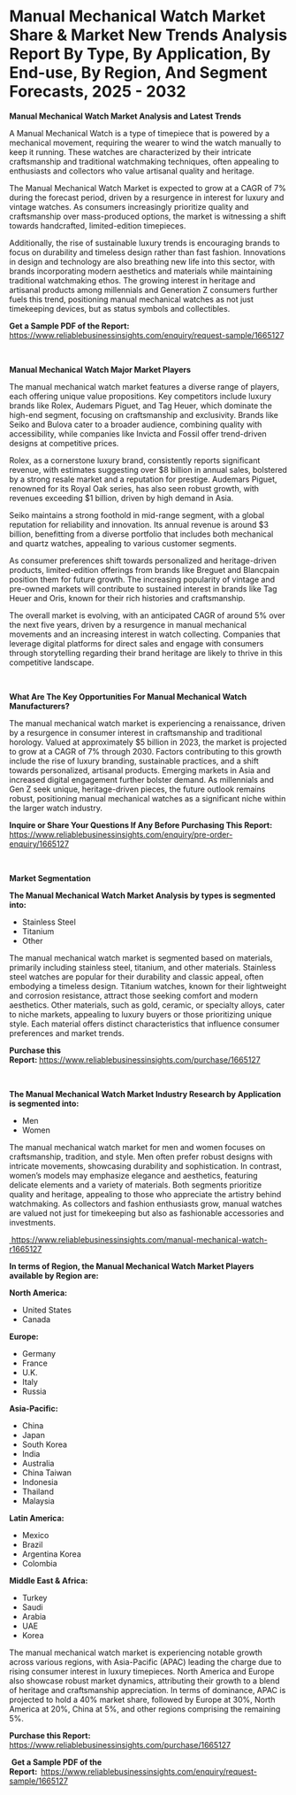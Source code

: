 <p><h1>Manual Mechanical Watch Market Share & Market New Trends Analysis Report By Type, By Application, By End-use, By Region, And Segment Forecasts, 2025 - 2032</h1></p><p><strong>Manual Mechanical Watch Market Analysis and Latest Trends</strong></p>
<p><p>A Manual Mechanical Watch is a type of timepiece that is powered by a mechanical movement, requiring the wearer to wind the watch manually to keep it running. These watches are characterized by their intricate craftsmanship and traditional watchmaking techniques, often appealing to enthusiasts and collectors who value artisanal quality and heritage.</p><p>The Manual Mechanical Watch Market is expected to grow at a CAGR of 7% during the forecast period, driven by a resurgence in interest for luxury and vintage watches. As consumers increasingly prioritize quality and craftsmanship over mass-produced options, the market is witnessing a shift towards handcrafted, limited-edition timepieces. </p><p>Additionally, the rise of sustainable luxury trends is encouraging brands to focus on durability and timeless design rather than fast fashion. Innovations in design and technology are also breathing new life into this sector, with brands incorporating modern aesthetics and materials while maintaining traditional watchmaking ethos. The growing interest in heritage and artisanal products among millennials and Generation Z consumers further fuels this trend, positioning manual mechanical watches as not just timekeeping devices, but as status symbols and collectibles.</p></p>
<p><strong>Get a Sample PDF of the Report:&nbsp;</strong> <a href="https://www.reliablebusinessinsights.com/enquiry/request-sample/1665127?utm_campaign=3696&utm_medium=2&utm_source=Github&utm_content=ia&utm_term=17042025&utm_id=manual-mechanical-watch">https://www.reliablebusinessinsights.com/enquiry/request-sample/1665127</a></p>
<p>&nbsp;</p>
<p><strong>Manual Mechanical Watch Major Market Players</strong></p>
<p><p>The manual mechanical watch market features a diverse range of players, each offering unique value propositions. Key competitors include luxury brands like Rolex, Audemars Piguet, and Tag Heuer, which dominate the high-end segment, focusing on craftsmanship and exclusivity. Brands like Seiko and Bulova cater to a broader audience, combining quality with accessibility, while companies like Invicta and Fossil offer trend-driven designs at competitive prices.</p><p>Rolex, as a cornerstone luxury brand, consistently reports significant revenue, with estimates suggesting over $8 billion in annual sales, bolstered by a strong resale market and a reputation for prestige. Audemars Piguet, renowned for its Royal Oak series, has also seen robust growth, with revenues exceeding $1 billion, driven by high demand in Asia.</p><p>Seiko maintains a strong foothold in mid-range segment, with a global reputation for reliability and innovation. Its annual revenue is around $3 billion, benefitting from a diverse portfolio that includes both mechanical and quartz watches, appealing to various customer segments.</p><p>As consumer preferences shift towards personalized and heritage-driven products, limited-edition offerings from brands like Breguet and Blancpain position them for future growth. The increasing popularity of vintage and pre-owned markets will contribute to sustained interest in brands like Tag Heuer and Oris, known for their rich histories and craftsmanship.</p><p>The overall market is evolving, with an anticipated CAGR of around 5% over the next five years, driven by a resurgence in manual mechanical movements and an increasing interest in watch collecting. Companies that leverage digital platforms for direct sales and engage with consumers through storytelling regarding their brand heritage are likely to thrive in this competitive landscape.</p></p>
<p>&nbsp;</p>
<p><strong>What Are The Key Opportunities For Manual Mechanical Watch Manufacturers?</strong></p>
<p><p>The manual mechanical watch market is experiencing a renaissance, driven by a resurgence in consumer interest in craftsmanship and traditional horology. Valued at approximately $5 billion in 2023, the market is projected to grow at a CAGR of 7% through 2030. Factors contributing to this growth include the rise of luxury branding, sustainable practices, and a shift towards personalized, artisanal products. Emerging markets in Asia and increased digital engagement further bolster demand. As millennials and Gen Z seek unique, heritage-driven pieces, the future outlook remains robust, positioning manual mechanical watches as a significant niche within the larger watch industry.</p></p>
<p><strong>Inquire or Share Your Questions If Any Before Purchasing This Report:</strong> <a href="https://www.reliablebusinessinsights.com/enquiry/pre-order-enquiry/1665127?utm_campaign=3696&utm_medium=2&utm_source=Github&utm_content=ia&utm_term=17042025&utm_id=manual-mechanical-watch">https://www.reliablebusinessinsights.com/enquiry/pre-order-enquiry/1665127</a></p>
<p>&nbsp;</p>
<p><strong>Market Segmentation</strong></p>
<p><strong>The Manual Mechanical Watch Market Analysis by types is segmented into:</strong></p>
<p><ul><li>Stainless Steel</li><li>Titanium</li><li>Other</li></ul></p>
<p><p>The manual mechanical watch market is segmented based on materials, primarily including stainless steel, titanium, and other materials. Stainless steel watches are popular for their durability and classic appeal, often embodying a timeless design. Titanium watches, known for their lightweight and corrosion resistance, attract those seeking comfort and modern aesthetics. Other materials, such as gold, ceramic, or specialty alloys, cater to niche markets, appealing to luxury buyers or those prioritizing unique style. Each material offers distinct characteristics that influence consumer preferences and market trends.</p></p>
<p><strong>Purchase this Report:&nbsp;</strong><a href="https://www.reliablebusinessinsights.com/purchase/1665127?utm_campaign=3696&utm_medium=2&utm_source=Github&utm_content=ia&utm_term=17042025&utm_id=manual-mechanical-watch">https://www.reliablebusinessinsights.com/purchase/1665127</a></p>
<p>&nbsp;</p>
<p><strong>The Manual Mechanical Watch Market Industry Research by Application is segmented into:</strong></p>
<p><ul><li>Men</li><li>Women</li></ul></p>
<p><p>The manual mechanical watch market for men and women focuses on craftsmanship, tradition, and style. Men often prefer robust designs with intricate movements, showcasing durability and sophistication. In contrast, women’s models may emphasize elegance and aesthetics, featuring delicate elements and a variety of materials. Both segments prioritize quality and heritage, appealing to those who appreciate the artistry behind watchmaking. As collectors and fashion enthusiasts grow, manual watches are valued not just for timekeeping but also as fashionable accessories and investments.</p></p>
<p><a href="https://www.reliablebusinessinsights.com/manual-mechanical-watch-r1665127?utm_campaign=3696&utm_medium=2&utm_source=Github&utm_content=ia&utm_term=17042025&utm_id=manual-mechanical-watch">&nbsp;https://www.reliablebusinessinsights.com/manual-mechanical-watch-r1665127</a></p>
<p><strong>In terms of Region, the Manual Mechanical Watch Market Players available by Region are:</strong></p>
<p>
    <p> <strong> North America: </strong>
        <ul>
            <li>United States</li>
            <li>Canada</li>
        </ul>
        </p> 
    <p> <strong> Europe: </strong>
        <ul>
            <li>Germany</li>
            <li>France</li>
            <li>U.K.</li>
            <li>Italy</li>
            <li>Russia</li>
        </ul>
        </p> 
    <p> <strong> Asia-Pacific: </strong>
        <ul>
            <li>China</li>
            <li>Japan</li>
            <li>South Korea</li>
            <li>India</li>
            <li>Australia</li>
            <li>China Taiwan</li>
            <li>Indonesia</li>
            <li>Thailand</li>
            <li>Malaysia</li>
        </ul>
        </p> 
    <p> <strong> Latin America: </strong>
        <ul>
            <li>Mexico</li>
            <li>Brazil</li>
            <li>Argentina Korea</li>
            <li>Colombia</li>
        </ul>
        </p> 
    <p> <strong> Middle East & Africa: </strong>
        <ul>
            <li>Turkey</li>
            <li>Saudi</li>
            <li>Arabia</li>
            <li>UAE</li>
            <li>Korea</li>
        </ul>
    </p>
    </p>
<p><p>The manual mechanical watch market is experiencing notable growth across various regions, with Asia-Pacific (APAC) leading the charge due to rising consumer interest in luxury timepieces. North America and Europe also showcase robust market dynamics, attributing their growth to a blend of heritage and craftsmanship appreciation. In terms of dominance, APAC is projected to hold a 40% market share, followed by Europe at 30%, North America at 20%, China at 5%, and other regions comprising the remaining 5%.</p></p>
<p><strong>Purchase this Report: </strong><a href="https://www.reliablebusinessinsights.com/purchase/1665127?utm_campaign=3696&utm_medium=2&utm_source=Github&utm_content=ia&utm_term=17042025&utm_id=manual-mechanical-watch">https://www.reliablebusinessinsights.com/purchase/1665127</a></p>
<p>&nbsp;<strong>Get a Sample PDF of the Report:&nbsp;&nbsp;</strong><a href="https://www.reliablebusinessinsights.com/enquiry/request-sample/1665127?utm_campaign=3696&utm_medium=2&utm_source=Github&utm_content=ia&utm_term=17042025&utm_id=manual-mechanical-watch">https://www.reliablebusinessinsights.com/enquiry/request-sample/1665127</a></p>
<p><strong></strong></p>
<p><p></p><p></p><p></p></p>